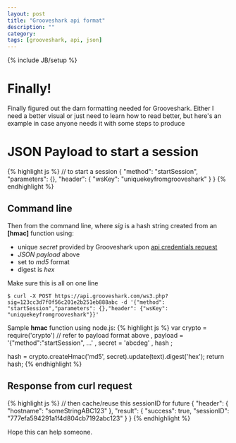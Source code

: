 ```yaml
---
layout: post
title: "Grooveshark api format"
description: ""
category: 
tags: [grooveshark, api, json]
---
```

{% include JB/setup %}

# Finally!

Finally figured out the darn formatting needed for Grooveshark. Either I need a better visual or just need to learn how to read better, but here's an example in case anyone needs it with some steps to produce

# JSON Payload to start a session
{% highlight js %}
// to start a session
{
    "method": "startSession",
    "parameters": {},
    "header": {
        "wsKey": "uniquekeyfromgrooveshark"
    }
}
{% endhighlight %}

## Command line
Then from the command line, where _sig_ is a hash string created from an **[hmac]** function using:
* unique _secret_ provided by Grooveshark upon [api credentials request](http://developer.grooveshark.com/api)
* _JSON payload_ above
* set to _md5_ format 
* digest is _hex_

Make sure this is all on one line
 
`$ curl -X POST https://api.grooveshark.com/ws3.php?sig=123cc3d7f0f56c201e2b251eb888abc -d '{"method": "startSession","parameters": {},"header": {"wsKey": "uniquekeyfromgrooveshark"}}'`

Sample **hmac** function using node.js:
{% highlight js %}
var crypto = require('crypto')
  // refer to payload format above
  , payload = '{"method":"startSession", ...'
  , secret = 'abcdeg'
  , hash
  ;

hash = crypto.createHmac('md5', secret).update(text).digest('hex');
return hash;
{% endhighlight %}

## Response from curl request
{% highlight js %}
// then cache/reuse this sessionID for future
{
    "header": {
        "hostname": "someStringABC123"
    },
    "result": {
        "success": true,
        "sessionID": "777efa594291a1f4d804cb7192abc123"
    }
}
{% endhighlight %}

Hope this can help someone.


